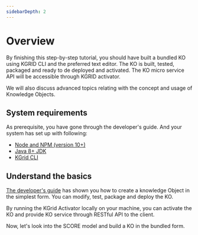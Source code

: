```yaml
---
sidebarDepth: 2
---
```

# Overview

By finishing this step-by-step tutorial, you should have built a bundled KO using KGRID CLI and the preferred text editor. The KO is built, tested, packaged and ready to de deployed and activated. The KO micro service API will be accessible through KGRID activator.

We will also discuss advanced topics relating with the concept and usage of Knowledge Objects.

## System requirements

As prerequisite, you have gone through the developer's guide. And your system has set up with following:

- [Node and NPM (version 10+)](https://nodejs.org)
- [Java 8+ JDK](https://www.oracle.com/technetwork/java/javase/downloads/index.html)
- [KGrid CLI](https://kgrid.org/kgrid-cli)

##  Understand the basics

[The developer's guide](https://kgrid.org/guides/developer/) has shown you how to create a knowledge Object in the simplest form. You can modify, test, package and deploy the KO.

By running the KGrid Activator locally on your machine, you can activate the KO and provide KO service through RESTful API to the client.

Now, let's look into the SCORE model and build a KO in the bundled form.
